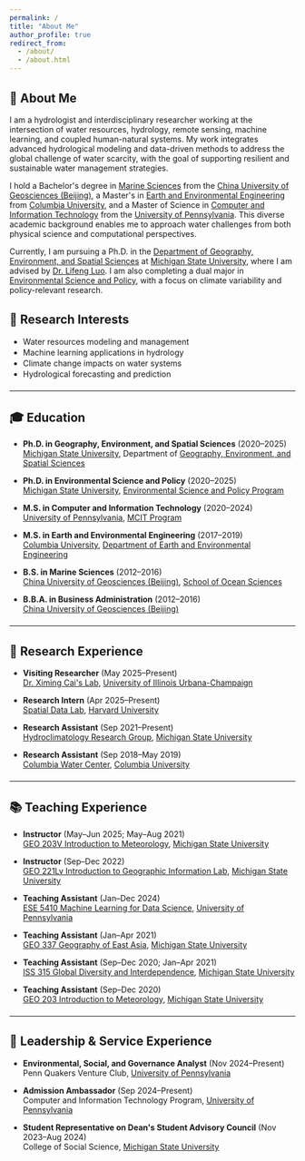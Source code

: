 ```yaml
---
permalink: /
title: "About Me"
author_profile: true
redirect_from: 
  - /about/
  - /about.html
---
```


<style>
h2 {
  margin-top: 1.5em;
}

/* Custom <hr> for manual sections */
hr {
  border: none;
  height: 1px;
  background-color: #111 !important;
  margin: 1.5em 0;
}

/* Remove the first HR after YAML front matter */
hr:first-of-type {
  display: none !important;
}

/* Dark mode styling */
@media (prefers-color-scheme: dark) {
  hr {
    background-color: #fff !important;
  }
}

ul li, ol li {
  margin-bottom: 0.15em;
}
</style>

## 👋 About Me

I am a hydrologist and interdisciplinary researcher working at the intersection of water resources, hydrology, remote sensing, machine learning, and coupled human-natural systems. My work integrates advanced hydrological modeling and data-driven methods to address the global challenge of water scarcity, with the goal of supporting resilient and sustainable water management strategies.

I hold a Bachelor's degree in [Marine Sciences](https://sos.cugb.edu.cn/) from the [China University of Geosciences (Beijing)](https://en.cugb.edu.cn/), a Master's in [Earth and Environmental Engineering](https://www.eee.columbia.edu/) from [Columbia University](https://www.columbia.edu/), and a Master of Science in [Computer and Information Technology](https://online.seas.upenn.edu/degrees/mcit-online/) from the [University of Pennsylvania](https://www.upenn.edu/). This diverse academic background enables me to approach water challenges from both physical science and computational perspectives.

Currently, I am pursuing a Ph.D. in the [Department of Geography, Environment, and Spatial Sciences](https://geo.msu.edu/) at [Michigan State University](https://msu.edu/), where I am advised by [Dr. Lifeng Luo](https://geo.msu.edu/directory/luo-lifeng.html). I am also completing a dual major in [Environmental Science and Policy](https://esp.msu.edu/), with a focus on climate variability and policy-relevant research.

<hr />

## 🌱 Research Interests

- Water resources modeling and management  
- Machine learning applications in hydrology  
- Climate change impacts on water systems  
- Hydrological forecasting and prediction

<hr />

## 🎓 Education

* **Ph.D. in Geography, Environment, and Spatial Sciences** (2020–2025)  
  [Michigan State University](https://msu.edu/), Department of [Geography, Environment, and Spatial Sciences](https://geo.msu.edu/)

* **Ph.D. in Environmental Science and Policy** (2020–2025)  
  [Michigan State University](https://msu.edu/), [Environmental Science and Policy Program](https://esp.msu.edu/)

* **M.S. in Computer and Information Technology** (2020–2024)  
  [University of Pennsylvania](https://www.upenn.edu/), [MCIT Program](https://online.seas.upenn.edu/degrees/mcit-online/)

* **M.S. in Earth and Environmental Engineering** (2017–2019)  
  [Columbia University](https://www.columbia.edu/), [Department of Earth and Environmental Engineering](https://www.eee.columbia.edu/)

* **B.S. in Marine Sciences** (2012–2016)  
  [China University of Geosciences (Beijing)](https://en.cugb.edu.cn/), [School of Ocean Sciences](https://sos.cugb.edu.cn/)

* **B.B.A. in Business Administration** (2012–2016)  
  [China University of Geosciences (Beijing)](https://en.cugb.edu.cn/)

<hr />

## 🔬 Research Experience

* **Visiting Researcher** (May 2025–Present)  
  [Dr. Ximing Cai's Lab](https://cee.illinois.edu/directory/profile/xcai), [University of Illinois Urbana-Champaign](https://illinois.edu/)

* **Research Intern** (Apr 2025–Present)  
  [Spatial Data Lab](https://www.spatialdatalab.org/), [Harvard University](https://www.harvard.edu/)

* **Research Assistant** (Sep 2021–Present)  
  [Hydroclimatology Research Group](https://geo.msu.edu/research/research-groups/hydroclimatology.html), [Michigan State University](https://msu.edu/)

* **Research Assistant** (Sep 2018–May 2019)  
  [Columbia Water Center](http://water.columbia.edu/), [Columbia University](https://www.columbia.edu/)

<hr />

## 📚 Teaching Experience

* **Instructor** (May–Jun 2025; May–Aug 2021)  
  [GEO 203V Introduction to Meteorology](https://geo.msu.edu/student-resources/courses/online-courses.html), [Michigan State University](https://msu.edu/)

* **Instructor** (Sep–Dec 2022)  
  [GEO 221Lv Introduction to Geographic Information Lab](https://geo.msu.edu/student-resources/courses/online-courses.html), [Michigan State University](https://msu.edu/)

* **Teaching Assistant** (Jan–Dec 2024)  
  [ESE 5410 Machine Learning for Data Science](https://online.seas.upenn.edu/courses/ese-5410-machine-learning-for-data-science/), [University of Pennsylvania](https://www.upenn.edu/)

* **Teaching Assistant** (Jan–Apr 2021)  
  [GEO 337 Geography of East Asia](https://reg.msu.edu/Courses/Search.aspx), [Michigan State University](https://msu.edu/)

* **Teaching Assistant** (Sep–Dec 2020; Jan–Apr 2021)  
  [ISS 315 Global Diversity and Interdependence](https://integrativestudies.msu.edu/iss/courses.html), [Michigan State University](https://msu.edu/)

* **Teaching Assistant** (Sep–Dec 2020)  
  [GEO 203 Introduction to Meteorology](https://reg.msu.edu/Courses/Request.aspx?SubjectCode=GEO&CourseNumber=203&Submit1=View), [Michigan State University](https://msu.edu/)

<hr />

## 🤝 Leadership & Service Experience

* **Environmental, Social, and Governance Analyst** (Nov 2024–Present)  
  Penn Quakers Venture Club, [University of Pennsylvania](https://www.upenn.edu/)

* **Admission Ambassador** (Sep 2024–Present)  
  Computer and Information Technology Program, [University of Pennsylvania](https://www.upenn.edu/)

* **Student Representative on Dean's Student Advisory Council** (Nov 2023–Aug 2024)  
  College of Social Science, [Michigan State University](https://msu.edu/)

